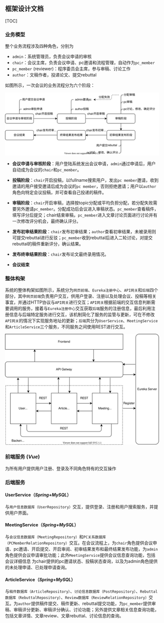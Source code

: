 ## 框架设计文档

[TOC]

### 业务模型
整个业务流程涉及四种角色，分别为
- `admin`：系统管理员，负责会议申请的审核
- `chair`：会议主席，负责会议申请、pc邀请和流程管理，自动作为`pc_member`
- `pc_member` (reviewer)：程序委员会主席，参与审稿、讨论工作
- `author`：文稿作者，投递论文、提交rebuttal

如图所示，一次会议的业务流程分为六个阶段：

![Untitled-2](./process.svg)

- **会议申请与审核阶段**：用户登陆系统发出会议申请，`admin`通过申请后，用户自动成为会议的`chair`和`pc_member`。

- **投稿阶段**：`chair`开启投稿，以fullname搜索用户，发出`pc member`邀请，收到邀请的用户接受邀请后成为会议的`pc member`，否则拒绝邀请；用户以`author`角色向特定会议投稿，并可查看自己投递的稿件。

- **审稿阶段**：`chair`开启审稿，选择按topic分配或平均负担分配，若分配失败需要另外邀请`pc_member`。分配成功后会议进入审稿状态。`pc_member`查看稿件，填写评分后提交；chair结束审稿，`pc_member`进入文章讨论页面进行讨论并有一次修改评分机会，最终确认评分。

- **发布初审结果阶段**：`chair`发布初审结果；`author`查看初审结果，未被录用则可提交rebuttal进行反驳；`pc_member`收到rebuttal后进入二轮讨论，对提交rebuttal的稿件重新评分，确认结果。

- **发布终审结果阶段**：`chair`发布论文最终录用情况。

- **会议结束**

### 整体构架

系统的整体构架如图所示，系统分为`网页前端`、`Eureka注册中心`、`API网关`和`后端`四个部分，其中`网页前端`负责用户交互，供用户登录、注册以及处理会议、投稿等相关事宜，并通过HTTP协议与`API网关`进行交互；`API网关`根据前端的交互信息判断需要调用的服务，接着与`Eureka注册中心`交互获取`后端`服务的注册信息，最后利用注册信息与后端特定服务进行交互，该机制简化了服务的监管与更新，可在不修改`API网关`的情况下实现服务地址的更新；`后端`共分为`UserService`、`MeetingService`和`ArticleService`三个服务，不同服务之间使用REST进行交互。

![overview.drawio](./overview-update.svg)



### 前端服务 (*Vue*)

为所有用户提供用户注册、登录及不同角色特有的交互操作

### 后端服务

#### UserService（*Spring+MySQL*）
与`用户信息数据库（UserRepository）`交互，提供登录、注册和用户搜索服务，并提供用户界面。

#### MeetingService（*Spring+MySQL*）
与`会议信息数据库（MeetingRepository）`和`PC关系数据库（PCMemberRelationRepository）`交互。在会议流程上，为`chair`角色提供会议申请、pc邀请、开启提交、开启审阅、初审结果发布和最终结果发布功能，为`admin`角色提供会议申请审批功能；此外`MeetingService`提供会议信息查询功能，包括会议详细信息
为chair提供的pc邀请状态、投稿状态查询，以及为admin角色提供的未处理申请、已处理申请查询。

#### ArticleService（*Spring+MySQL*）
与`稿件数据库（ArticleRepository）`、`讨论信息数据库（PostRepository）`、`Rebuttal数据库（RebuttalRepository）`、`Review数据库（ReviewRelationRepository）`交互。为`author`提供稿件提交、稿件更新、rebuttal提交功能，为`pc_member`提供审稿、审稿评分更新、审稿评分确认、讨论功能；另外提供文章相关信息查询功能，包括文章详情、文章review、文章rebuttal、讨论信息的查询。